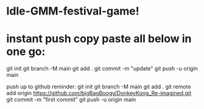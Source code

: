 # Idle-GMM-festival-game!

# instant push copy paste all below in one go:

git init
git branch -M main
git add .
git commit -m "update"
git push -u origin main

push up to github reminder:
git init
git branch -M main
git add .
git remote add origin https://github.com/bigBagBoogy/DonkeyKong_Re-imagined.git
git commit -m "first commit"
git push -u origin main
